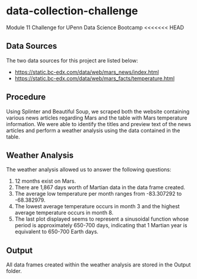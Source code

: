 # data-collection-challenge
Module 11 Challenge for UPenn Data Science Bootcamp
<<<<<<< HEAD

## Data Sources
The two data sources for this project are listed below:
  * https://static.bc-edx.com/data/web/mars_news/index.html
  * https://static.bc-edx.com/data/web/mars_facts/temperature.html

## Procedure
Using Splinter and Beautiful Soup, we scraped both the website containing various news articles regarding Mars and the table with Mars temperature information.  We were able to identify the titles and preview text of the news articles and perform a weather analysis using the data contained in the table.

## Weather Analysis
The weather analysis allowed us to answer the following questions:
  1. 12 months exist on Mars.
  2. There are 1,867 days worth of Martian data in the data frame created.
  3. The average low temperature per month ranges from -83.307292 to -68.382979.
  4. The lowest average temperature occurs in month 3 and the highest average temperature occurs in month 8.
  5. The last plot displayed seems to represent a sinusoidal function whose period is approximately 650-700 days, indicating that 1 Martian year is equivalent to 650-700 Earth days.
  
## Output 
All data frames created within the weather analysis are stored in the Output folder.

